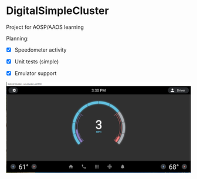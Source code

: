 # DigitalSimpleCluster
Project for AOSP/AAOS learning

Planning:  
- [X] Speedometer activity   
- [X] Unit tests (simple)  
- [X] Emulator support    


![](https://github.com/gpokat/DigitalAutomotiveCluster/blob/master/demo/BatteryGaugeRing.png)
